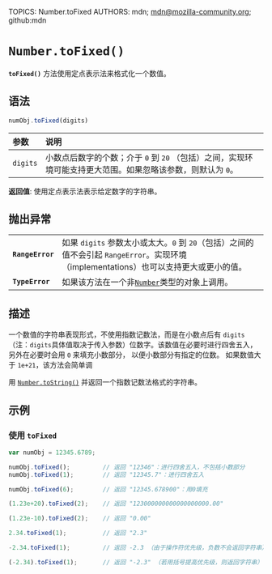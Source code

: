 TOPICS: Number.toFixed
AUTHORS: mdn; mdn@mozilla-community.org; github:mdn

# `Number.toFixed()`

**`toFixed()`** 方法使用定点表示法来格式化一个数值。

## 语法

```javascript
numObj.toFixed(digits)
```

| 参数 | 说明 |
| :-- | :-- |
| `digits` | 小数点后数字的个数；介于 `0` 到 `20` （包括）之间，实现环境可能支持更大范围。如果忽略该参数，则默认为 `0`。 |

**返回值**: 使用定点表示法表示给定数字的字符串。

## 抛出异常

|  |  |
| :-- | :-- |
| **`RangeError`** | 如果 `digits` 参数太小或太大。`0` 到 `20`（包括）之间的值不会引起 `RangeError`。实现环境（implementations）也可以支持更大或更小的值。
| **`TypeError`** | 如果该方法在一个非[`Number`](/zh-hans/webfrontend/Number)类型的对象上调用。

## 描述

一个数值的字符串表现形式，不使用指数记数法，而是在小数点后有 `digits`（注：`digits`具体值取决于传入参数）位数字。该数值在必要时进行四舍五入，另外在必要时会用 `0` 来填充小数部分，
以便小数部分有指定的位数。 如果数值大于 `1e+21`，该方法会简单调

用 [`Number.toString()`](/zh-hans/webfrontend/Number.toString) 并返回一个指数记数法格式的字符串。

## 示例

### 使用 `toFixed`

```javascript
var numObj = 12345.6789;

numObj.toFixed();         // 返回 "12346"：进行四舍五入，不包括小数部分
numObj.toFixed(1);        // 返回 "12345.7"：进行四舍五入

numObj.toFixed(6);        // 返回 "12345.678900"：用0填充

(1.23e+20).toFixed(2);    // 返回 "123000000000000000000.00"

(1.23e-10).toFixed(2);    // 返回 "0.00"

2.34.toFixed(1);          // 返回 "2.3"

-2.34.toFixed(1);         // 返回 -2.3 （由于操作符优先级，负数不会返回字符串）

(-2.34).toFixed(1);       // 返回 "-2.3" （若用括号提高优先级，则返回字符串）
```
